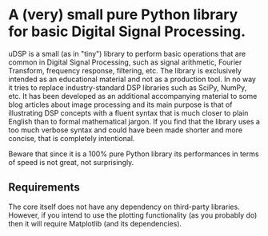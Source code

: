 # A (very) small pure Python library for basic Digital Signal Processing.

uDSP is a small (as in "tiny") library to perform basic operations that are
common in Digital Signal Processing, such as signal arithmetic, Fourier
Transform, frequency response, filtering, etc. The library is exclusively 
intended as an educational material and not as a production tool. In no way 
it tries to replace industry-standard DSP libraries such as SciPy, NumPy, etc. 
It has been developed as an additional accompanying material to some blog 
articles about image processing and its main purpose is that of illustrating 
DSP concepts with a fluent syntax that is much closer to plain English than to 
formal mathematical jargon.
If you find that the library uses a too much verbose syntax and could have
been made shorter and more concise, that is completely intentional.

Beware that since it is a 100% pure Python library its performances in terms 
of speed is not great, not surprisingly.

## Requirements

The core itself does not have any dependency on third-party libraries. However,
if you intend to use the plotting functionality (as you probably do) then it
will require Matplotlib (and its dependencies).
